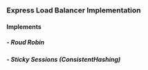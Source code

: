### Express Load Balancer Implementation

#### Implements

##### - Roud Robin

##### - Sticky Sessions (ConsistentHashing)
